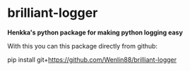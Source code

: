 # brilliant-logger

**Henkka's python package for making python logging easy**

With this you can this package directly from github:

pip install git+https://github.com/Wenlin88/brilliant-logger